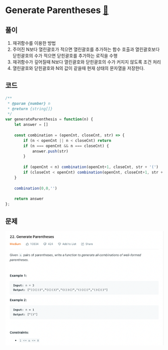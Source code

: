 # Generate Parentheses [🔗](https://leetcode.com/problems/generate-parentheses/)

## 풀이

1. 재귀함수를 이용한 방법
2. 주어진 N보다 열린괄호가 적으면 열린괄호를 추가하는 함수 호출과 열린괄호보다 닫힌괄호의 수가 적으면 닫힌괄호를 추가하는 로직을 수행
3. 재귀함수가 깊어질때 N보다 열린괄호와 닫힌괄호의 수가 커지지 않도록 조건 처리
4. 열린괄호와 닫힌괄호와 N의 값이 같을때 현재 상태의 문자열을 저장한다.

## 코드

```javascript
/**
 * @param {number} n
 * @return {string[]}
 */
var generateParenthesis = function(n) {
    let answer = []
    
    const combination = (openCnt, closeCnt, str) => {
        if (n < openCnt || n < closeCnt) return 
        if (n === openCnt && n === closeCnt) {
            answer.push(str)
        }
        
        if (openCnt < n) combination(openCnt+1, closeCnt, str + '(')
        if (closeCnt < openCnt) combination(openCnt, closeCnt+1, str + ')')
    }
    
    combination(0,0,'')
    
    return answer
};
```

## 문제

![problem](/assets/generate-parentheses.png)
